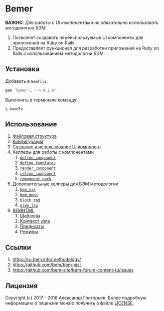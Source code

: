 # Bemer

**ВАЖНО**. *Для работы с UI компонентами не обязательно использовать методологию БЭМ.*

1. Позволяет создавать переиспользуемые UI компоненты для приложений на Ruby on Rails.
1. Предоставляет функционал для разработки приложений на Ruby on Rails с использованием методологии БЭМ.


## Установка

Добавить в `Gemfile`:

```ruby
gem 'bemer', '~> 0.1.0'
```

Выполнить в терминале команду:

    $ bundle

## Использование

1. [Файловая структура](https://github.com/vill/bemer/wiki/%D0%A4%D0%B0%D0%B9%D0%BB%D0%BE%D0%B2%D0%B0%D1%8F-%D1%81%D1%82%D1%80%D1%83%D0%BA%D1%82%D1%83%D1%80%D0%B0)
1. [Конфигурация](https://github.com/vill/bemer/wiki/%D0%9A%D0%BE%D0%BD%D1%84%D0%B8%D0%B3%D1%83%D1%80%D0%B0%D1%86%D0%B8%D1%8F)
1. [Создание и использование UI компонент](https://github.com/vill/bemer/wiki/%D0%A1%D0%BE%D0%B7%D0%B4%D0%B0%D0%BD%D0%B8%D0%B5-%D0%B8-%D0%B8%D1%81%D0%BF%D0%BE%D0%BB%D1%8C%D0%B7%D0%BE%D0%B2%D0%B0%D0%BD%D0%B8%D0%B5-UI-%D0%BA%D0%BE%D0%BC%D0%BF%D0%BE%D0%BD%D0%B5%D0%BD%D1%82)
1. Хелперы для работы с компонентами
    1. [`define_component`](https://github.com/vill/bemer/wiki/%D0%A5%D0%B5%D0%BB%D0%BF%D0%B5%D1%80-define_component)
    1. [`define_templates`](https://github.com/vill/bemer/wiki/%D0%A5%D0%B5%D0%BB%D0%BF%D0%B5%D1%80-define_templates)
    1. [`render_component`](https://github.com/vill/bemer/wiki/%D0%A5%D0%B5%D0%BB%D0%BF%D0%B5%D1%80-render_component)
    1. [`refine_component`](https://github.com/vill/bemer/wiki/%D0%A5%D0%B5%D0%BB%D0%BF%D0%B5%D1%80-refine_component)
    1. [`component_pack`](https://github.com/vill/bemer/wiki/%D0%A5%D0%B5%D0%BB%D0%BF%D0%B5%D1%80-component_pack)
1. Дополнительные хелперы для БЭМ методологии
    1. [`bem_mix`](https://github.com/vill/bemer/wiki/%D0%A5%D0%B5%D0%BB%D0%BF%D0%B5%D1%80-bem_mix)
    1. [`bem_mods`](https://github.com/vill/bemer/wiki/%D0%A5%D0%B5%D0%BB%D0%BF%D0%B5%D1%80-bem_mods)
    1. [`block_tag`](https://github.com/vill/bemer/wiki/%D0%A5%D0%B5%D0%BB%D0%BF%D0%B5%D1%80-block_tag)
    1. [`elem_tag`](https://github.com/vill/bemer/wiki/%D0%A5%D0%B5%D0%BB%D0%BF%D0%B5%D1%80-elem_tag)
1. [BEMHTML](https://github.com/vill/bemer/wiki/BEMHTML)
    1. [Шаблоны](https://github.com/vill/bemer/wiki/%D0%A8%D0%B0%D0%B1%D0%BB%D0%BE%D0%BD%D1%8B)
    1. [Контекст узла](https://github.com/vill/bemer/wiki/%D0%9A%D0%BE%D0%BD%D1%82%D0%B5%D0%BA%D1%81%D1%82-%D1%83%D0%B7%D0%BB%D0%B0)
    1. [Предикаты](https://github.com/vill/bemer/wiki/%D0%9F%D1%80%D0%B5%D0%B4%D0%B8%D0%BA%D0%B0%D1%82%D1%8B)
    1. [Режимы](https://github.com/vill/bemer/wiki/%D0%A0%D0%B5%D0%B6%D0%B8%D0%BC%D1%8B)

## Ссылки

1. https://ru.bem.info/methodology/
1. https://github.com/bem/bem-xjst
1. https://github.com/bem-site/bem-forum-content-ru/issues

## Лицензия

Copyright (c) 2017 - 2018 Александр Григорьев. Более подробную информацию о лицензии можно получить в файле [LICENSE](LICENSE).
